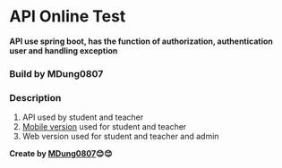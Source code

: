 # API Online Test
**API use spring boot, has the function of authorization, authentication user and handling exception**
### Build by MDung0807

### Description
1. API used by student and teacher
2. [Mobile version](https://github.com/MDung0807/OnlineTest_MB) used for student and teacher 
3. Web version used for student and teacher and admin

**Create by [MDung0807](https://github.com/MDung0807)😊😊**
